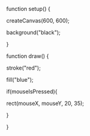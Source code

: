 function setup() {

createCanvas(600, 600);

background("black");

}

function draw() {

stroke("red");

fill("blue");

if(mouseIsPressed){

rect(mouseX, mouseY, 20, 35);

}

}

